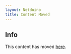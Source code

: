 ```yaml
---
layout: Netduino
title: Content Moved
---
```


## Info

This content has moved [here](/Netduino/Input_Output/Digital/SPI/Writing/).